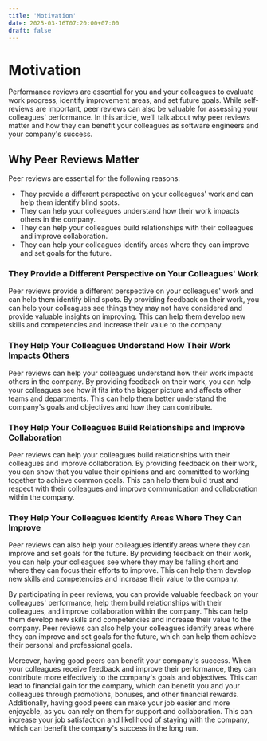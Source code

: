 ```yaml
---
title: 'Motivation'
date: 2025-03-16T07:20:00+07:00
draft: false
---
```


# Motivation

Performance reviews are essential for you and your colleagues to evaluate work progress, identify improvement areas, and set future goals. While self-reviews are important, peer reviews can also be valuable for assessing your colleagues' performance. In this article, we'll talk about why peer reviews matter and how they can benefit your colleagues as software engineers and your company's success.

## **Why Peer Reviews Matter**

Peer reviews are essential for the following reasons:

- They provide a different perspective on your colleagues' work and can help them identify blind spots.
- They can help your colleagues understand how their work impacts others in the company.
- They can help your colleagues build relationships with their colleagues and improve collaboration.
- They can help your colleagues identify areas where they can improve and set goals for the future.

### **They Provide a Different Perspective on Your Colleagues' Work**

Peer reviews provide a different perspective on your colleagues' work and can help them identify blind spots. By providing feedback on their work, you can help your colleagues see things they may not have considered and provide valuable insights on improving. This can help them develop new skills and competencies and increase their value to the company.

### **They Help Your Colleagues Understand How Their Work Impacts Others**

Peer reviews can help your colleagues understand how their work impacts others in the company. By providing feedback on their work, you can help your colleagues see how it fits into the bigger picture and affects other teams and departments. This can help them better understand the company's goals and objectives and how they can contribute.

### **They Help Your Colleagues Build Relationships and Improve Collaboration**

Peer reviews can help your colleagues build relationships with their colleagues and improve collaboration. By providing feedback on their work, you can show that you value their opinions and are committed to working together to achieve common goals. This can help them build trust and respect with their colleagues and improve communication and collaboration within the company.

### **They Help Your Colleagues Identify Areas Where They Can Improve**

Peer reviews can also help your colleagues identify areas where they can improve and set goals for the future. By providing feedback on their work, you can help your colleagues see where they may be falling short and where they can focus their efforts to improve. This can help them develop new skills and competencies and increase their value to the company.

By participating in peer reviews, you can provide valuable feedback on your colleagues' performance, help them build relationships with their colleagues, and improve collaboration within the company. This can help them develop new skills and competencies and increase their value to the company. Peer reviews can also help your colleagues identify areas where they can improve and set goals for the future, which can help them achieve their personal and professional goals.

Moreover, having good peers can benefit your company's success. When your colleagues receive feedback and improve their performance, they can contribute more effectively to the company's goals and objectives. This can lead to financial gain for the company, which can benefit you and your colleagues through promotions, bonuses, and other financial rewards. Additionally, having good peers can make your job easier and more enjoyable, as you can rely on them for support and collaboration. This can increase your job satisfaction and likelihood of staying with the company, which can benefit the company's success in the long run.
